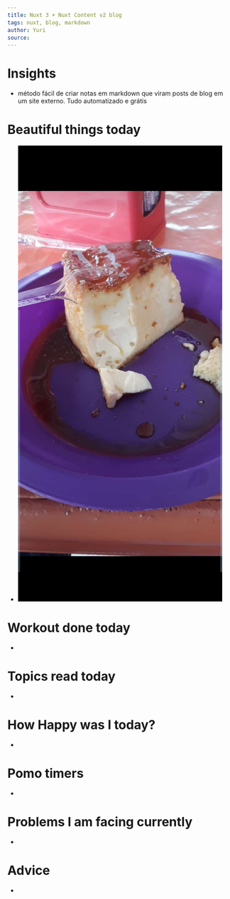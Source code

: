 ```yaml
---
title: Nuxt 3 + Nuxt Content v2 blog 
tags: nuxt, blog, markdown
author: Yuri 
source: 
---
```


# Insights

- método fácil de criar notas em markdown que viram posts de blog em um site externo. Tudo automatizado e grátis 

# Beautiful things today

- ![](Screenshot_20230131_171856_WhatsApp.jpg)

# Workout done today

-

# Topics read today

-

# How Happy was I today?

-

# Pomo timers

-

# Problems I am facing currently

-

# Advice

- 
